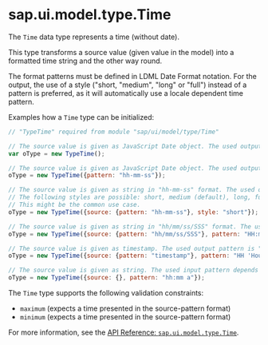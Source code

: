 <!-- loio91f322a06f4d1014b6dd926db0e91070 -->

# sap.ui.model.type.Time

The `Time` data type represents a time \(without date\).

This type transforms a source value \(given value in the model\) into a formatted time string and the other way round.

The format patterns must be defined in LDML Date Format notation. For the output, the use of a style \("short, "medium", "long" or "full"\) instead of a pattern is preferred, as it will automatically use a locale dependent time pattern.

Examples how a `Time` type can be initialized:

```js
// "TypeTime" required from module "sap/ui/model/type/Time"

// The source value is given as JavaScript Date object. The used output pattern depends on the locale settings (default).
var oType = new TypeTime();

// The source value is given as JavaScript Date object. The used output pattern is "hh-mm-ss": e.g. 09-11-27
oType = new TypeTime({pattern: "hh-mm-ss"}); 

// The source value is given as string in "hh-mm-ss" format. The used output style is "short". The styles are language dependent.
// The following styles are possible: short, medium (default), long, full
// This might be the common use case.
oType = new TypeTime({source: {pattern: "hh-mm-ss"}, style: "short"}); 

// The source value is given as string in "hh/mm/ss/SSS" format. The used output pattern is "HH:mm:ss '+' SSS 'ms'": e.g. 18:48:48 + 374 ms
oType = new TypeTime({source: {pattern: "hh/mm/ss/SSS"}, pattern: "HH:mm:ss '+' SSS 'ms'"}); 

// The source value is given as timestamp. The used output pattern is "HH 'Hours' mm 'Minutes'": e.g. 18 Hours 48 Minutes
oType = new TypeTime({source: {pattern: "timestamp"}, pattern: "HH 'Hours' mm 'Minutes'"}); 

// The source value is given as string. The used input pattern depends on the locale settings (default). The used output pattern is "hh:mm a": e.g. 06:48 PM
oType = new TypeTime({source: {}, pattern: "hh:mm a"});
```

The `Time` type supports the following validation constraints:

-   `maximum` \(expects a time presented in the source-pattern format\)
-   `minimum` \(expects a time presented in the source-pattern format\)

For more information, see the [API Reference: `sap.ui.model.type.Time`](https://ui5.sap.com/#/api/sap.ui.model.type.Time).

